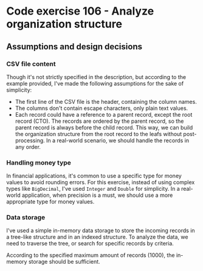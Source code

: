 # Code exercise 106 - Analyze organization structure

## Assumptions and design decisions

### CSV file content
Though it's not strictly specified in the description, but according to the example provided,
I've made the following assumptions for the sake of simplicity:
- The first line of the CSV file is the header, containing the column names.
- The columns don't contain escape characters, only plain text values.
- Each record could have a reference to a parent record, except the root record (CTO).
  The records are ordered by the parent record, so the parent record is always before the child record.
  This way, we can build the organization structure from the root record to the leafs without post-processing.
  In a real-world scenario, we should handle the records in any order.

### Handling money type
In financial applications, it's common to use a specific type for money values to avoid rounding errors.
For this exercise, instead of using complex types like `BigDecimal`, I've used `Integer` and `Double` for simplicity.
In a real-world application, when precision is a must, we should use a more appropriate type for money values.

### Data storage
I've used a simple in-memory data storage to store the incoming records in a tree-like structure and in an indexed structure.
To analyze the data, we need to traverse the tree, or search for specific records by criteria.

According to the specified maximum amount of records (1000), the in-memory storage should be sufficient.